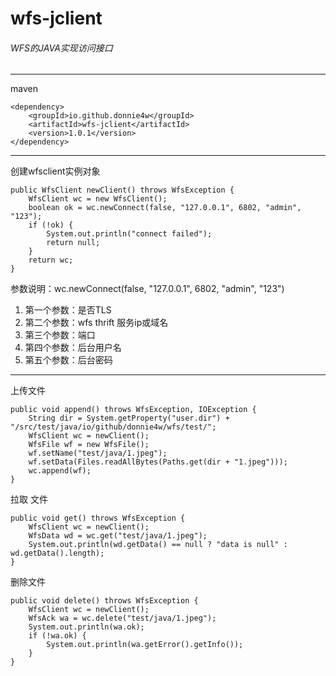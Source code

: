 # wfs-jclient

###### WFS的JAVA实现访问接口

------------
maven 

    <dependency>    
        <groupId>io.github.donnie4w</groupId>    
        <artifactId>wfs-jclient</artifactId>    
        <version>1.0.1</version>
    </dependency>
------------

创建wfsclient实例对象

    public WfsClient newClient() throws WfsException {
        WfsClient wc = new WfsClient();
        boolean ok = wc.newConnect(false, "127.0.0.1", 6802, "admin", "123");
        if (!ok) {
            System.out.println("connect failed");
            return null;
        }
        return wc;
    }

参数说明：wc.newConnect(false, "127.0.0.1", 6802, "admin", "123")
1. 第一个参数：是否TLS
2. 第二个参数：wfs thrift 服务ip或域名
3. 第三个参数：端口
4. 第四个参数：后台用户名
5. 第五个参数：后台密码

------------
上传文件

    public void append() throws WfsException, IOException {
        String dir = System.getProperty("user.dir") + "/src/test/java/io/github/donnie4w/wfs/test/";
        WfsClient wc = newClient();
        WfsFile wf = new WfsFile();
        wf.setName("test/java/1.jpeg");
        wf.setData(Files.readAllBytes(Paths.get(dir + "1.jpeg")));
        wc.append(wf);
    }

拉取 文件

    public void get() throws WfsException {
        WfsClient wc = newClient();
        WfsData wd = wc.get("test/java/1.jpeg");
        System.out.println(wd.getData() == null ? "data is null" : wd.getData().length);
    }

删除文件

    public void delete() throws WfsException {
        WfsClient wc = newClient();
        WfsAck wa = wc.delete("test/java/1.jpeg");
        System.out.println(wa.ok);
        if (!wa.ok) {
            System.out.println(wa.getError().getInfo());
        }
    }
